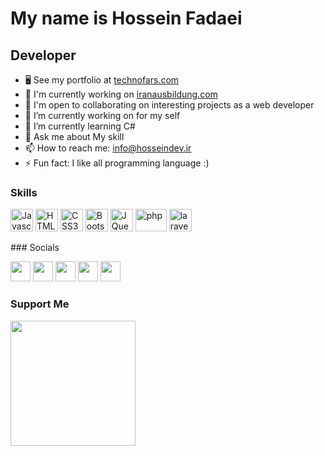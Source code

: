 My name is Hossein Fadaei
===============================

Developer
-----------------------------

*   🖥️  See my portfolio at [technofars.com](https://technofars.com/Services/examples-of-works/)
*   🚀  I'm currently working on [iranausbildung.com](https://iranausbildung.com)
*   🤝  I'm open to collaborating on interesting projects as a web developer
*   🔭 I’m currently working on for my self
*   🌱 I’m currently learning C# 
*   💬 Ask me about My skill
*   📫 How to reach me: info@hosseindev.ir
*   ⚡ Fun fact: I like all programming language :)

### Skills
<p align="left">
<a href="https://developer.mozilla.org/en-US/docs/Web/JavaScript" target="_blank" rel="noreferrer"><img src="https://raw.githubusercontent.com/danielcranney/readme-generator/main/public/icons/skills/javascript-colored.svg" width="36" height="36" alt="Javascript" /></a>
  <a href="https://developer.mozilla.org/en-US/docs/Glossary/HTML5" target="_blank" rel="noreferrer"><img src="https://raw.githubusercontent.com/danielcranney/readme-generator/main/public/icons/skills/html5-colored.svg" width="36" height="36" alt="HTML5" /></a>
    <a href="https://developer.mozilla.org/en-US/docs/Web/CSS" target="_blank" rel="noreferrer"><img src="https://raw.githubusercontent.com/danielcranney/readme-generator/main/public/icons/skills/css3-colored.svg" width="36" height="36" alt="CSS3" /></a>
          <a href="https://getbootstrap.com/" target="_blank" rel="noreferrer"><img src="https://raw.githubusercontent.com/danielcranney/readme-generator/main/public/icons/skills/bootstrap-colored.svg" width="36" height="36" alt="Bootstrap" /></a>
    <a href="https://jquery.com/" target="_blank" rel="noreferrer"><img src="https://raw.githubusercontent.com/danielcranney/readme-generator/main/public/icons/skills/jquery-colored.svg" width="36" height="36" alt="JQuery" /></a>
  <a href="https://www.php.net" target="_blank" rel="noreferrer"><img src="https://upload.wikimedia.org/wikipedia/commons/thumb/2/27/PHP-logo.svg/711px-PHP-logo.svg.png?20180502235434" width="50" height="36" alt="php" /></a>
  <a href="https://laravel.com/" target="_blank" rel="noreferrer"><img src="https://laravel.com/img/logomark.min.svg" width="36" height="36" alt="laravel" /></a>
<!--   <a href="https://vuejs.org/" target="_blank" rel="noreferrer"><img src="https://avatars.githubusercontent.com/u/6128107?s=200&v=4" width="36" height="36" alt="vue.js" /></a>
   -->
</p>
### Socials
                  
<p align="left">
    <a href="https://www.instagram.com/arashfadaee.web" target="_blank" rel="noreferrer"><img src="https://raw.githubusercontent.com/danielcranney/readme-generator/main/public/icons/socials/instagram.svg" width="32" height="32" /></a>
<a href="https://github.com/ARASHFADAEE" target="_blank" rel="noreferrer"><img src="https://raw.githubusercontent.com/danielcranney/readme-generator/main/public/icons/socials/github-dark.svg" width="32" height="32" /></a>
  <a href="https://hosseindev.ir" target="_blank" rel="noreferrer"><img src="https://raw.githubusercontent.com/danielcranney/readme-generator/main/public/icons/socials/hashnode.svg" width="32" height="32" /></a>
  <a href="https://www.linkedin.com/in/hossein-fadaei-617b05223/" target="_blank" rel="noreferrer"><img src="https://raw.githubusercontent.com/danielcranney/readme-generator/main/public/icons/socials/linkedin.svg" width="32" height="32" /></a>
  <a href="https://www.twitter.com/arbitgan" target="_blank" rel="noreferrer"><img src="https://raw.githubusercontent.com/danielcranney/readme-generator/main/public/icons/socials/twitter.svg" width="32" height="32" /></a></p>

### Support Me
<a href="https://www.buymeacoffee.com/hoseinfd205"><img src="https://cdn.buymeacoffee.com/buttons/v2/default-yellow.png" width="200" /></a>
